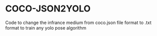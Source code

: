 # COCO-JSON2YOLO
Code to change the infrance medium from coco.json file format to .txt format to train any yolo pose algorithm 
